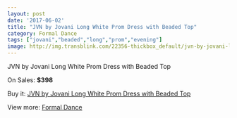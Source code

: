 ```yaml
---
layout: post
date: '2017-06-02'
title: "JVN by Jovani Long White Prom Dress with Beaded Top"
category: Formal Dance
tags: ["jovani","beaded","long","prom","evening"]
image: http://img.transblink.com/22356-thickbox_default/jvn-by-jovani-long-white-prom-dress-with-beaded-top.jpg
---
```

JVN by Jovani Long White Prom Dress with Beaded Top

On Sales: **$398**
<a href="https://www.transblink.com/en/formal-dance/7093-jvn-by-jovani-long-white-prom-dress-with-beaded-top.html"><amp-img layout="responsive" width="600" height="600" src="//img.transblink.com/22356-thickbox_default/jvn-by-jovani-long-white-prom-dress-with-beaded-top.jpg" alt="JVN by Jovani Long White Prom Dress with Beaded Top 0" /></a>
<a href="https://www.transblink.com/en/formal-dance/7093-jvn-by-jovani-long-white-prom-dress-with-beaded-top.html"><amp-img layout="responsive" width="600" height="600" src="//img.transblink.com/22357-thickbox_default/jvn-by-jovani-long-white-prom-dress-with-beaded-top.jpg" alt="JVN by Jovani Long White Prom Dress with Beaded Top 1" /></a>

Buy it: [JVN by Jovani Long White Prom Dress with Beaded Top](https://www.transblink.com/en/formal-dance/7093-jvn-by-jovani-long-white-prom-dress-with-beaded-top.html "JVN by Jovani Long White Prom Dress with Beaded Top")

View more: [Formal Dance](https://www.transblink.com/en/6-formal-dance "Formal Dance")